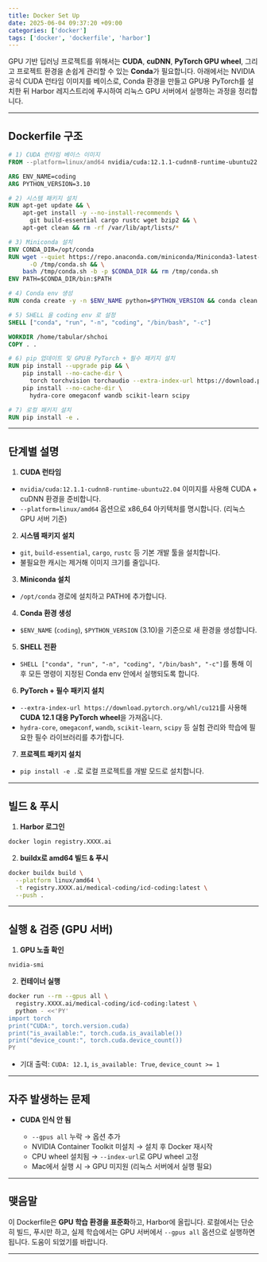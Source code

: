 ```yaml
---
title: Docker Set Up
date: 2025-06-04 09:37:20 +09:00
categories: ['docker']
tags: ['docker', 'dockerfile', 'harbor']
---
```



GPU 기반 딥러닝 프로젝트를 위해서는 **CUDA**, **cuDNN**, **PyTorch GPU wheel**, 그리고 프로젝트 환경을 손쉽게 관리할 수 있는 **Conda**가 필요합니다.
아래에서는 NVIDIA 공식 CUDA 런타임 이미지를 베이스로, Conda 환경을 만들고 GPU용 PyTorch를 설치한 뒤 Harbor 레지스트리에 푸시하여 리눅스 GPU 서버에서 실행하는 과정을 정리합니다.

---

## Dockerfile 구조

```dockerfile
# 1) CUDA 런타임 베이스 이미지
FROM --platform=linux/amd64 nvidia/cuda:12.1.1-cudnn8-runtime-ubuntu22.04

ARG ENV_NAME=coding
ARG PYTHON_VERSION=3.10

# 2) 시스템 패키지 설치
RUN apt-get update && \
    apt-get install -y --no-install-recommends \
      git build-essential cargo rustc wget bzip2 && \
    apt-get clean && rm -rf /var/lib/apt/lists/*

# 3) Miniconda 설치
ENV CONDA_DIR=/opt/conda
RUN wget --quiet https://repo.anaconda.com/miniconda/Miniconda3-latest-Linux-x86_64.sh \
      -O /tmp/conda.sh && \
    bash /tmp/conda.sh -b -p $CONDA_DIR && rm /tmp/conda.sh
ENV PATH=$CONDA_DIR/bin:$PATH

# 4) Conda env 생성
RUN conda create -y -n $ENV_NAME python=$PYTHON_VERSION && conda clean -afy

# 5) SHELL 을 coding env 로 설정
SHELL ["conda", "run", "-n", "coding", "/bin/bash", "-c"]

WORKDIR /home/tabular/shchoi
COPY . .

# 6) pip 업데이트 및 GPU용 PyTorch + 필수 패키지 설치
RUN pip install --upgrade pip && \
    pip install --no-cache-dir \
      torch torchvision torchaudio --extra-index-url https://download.pytorch.org/whl/cu121 && \
    pip install --no-cache-dir \
      hydra-core omegaconf wandb scikit-learn scipy

# 7) 로컬 패키지 설치
RUN pip install -e .
```

---

## 단계별 설명

1. **CUDA 런타임**

  * `nvidia/cuda:12.1.1-cudnn8-runtime-ubuntu22.04` 이미지를 사용해 CUDA + cuDNN 환경을 준비합니다.
  * `--platform=linux/amd64` 옵션으로 x86\_64 아키텍처를 명시합니다. (리눅스 GPU 서버 기준)

2. **시스템 패키지 설치**

  * `git`, `build-essential`, `cargo`, `rustc` 등 기본 개발 툴을 설치합니다.
  * 불필요한 캐시는 제거해 이미지 크기를 줄입니다.

3. **Miniconda 설치**

  * `/opt/conda` 경로에 설치하고 PATH에 추가합니다.

4. **Conda 환경 생성**

  * `$ENV_NAME` (`coding`), `$PYTHON_VERSION` (3.10)을 기준으로 새 환경을 생성합니다.

5. **SHELL 전환**

  * `SHELL ["conda", "run", "-n", "coding", "/bin/bash", "-c"]`를 통해 이후 모든 명령이 지정된 Conda env 안에서 실행되도록 합니다.

6. **PyTorch + 필수 패키지 설치**

  * `--extra-index-url https://download.pytorch.org/whl/cu121`를 사용해 **CUDA 12.1 대응 PyTorch wheel**을 가져옵니다.
  * `hydra-core`, `omegaconf`, `wandb`, `scikit-learn`, `scipy` 등 실험 관리와 학습에 필요한 필수 라이브러리를 추가합니다.

7. **프로젝트 패키지 설치**

  * `pip install -e .`로 로컬 프로젝트를 개발 모드로 설치합니다.

---

## 빌드 & 푸시

1. **Harbor 로그인**

```bash
docker login registry.XXXX.ai
```

2. **buildx로 amd64 빌드 & 푸시**

```bash
docker buildx build \
  --platform linux/amd64 \
  -t registry.XXXX.ai/medical-coding/icd-coding:latest \
  --push .
```

---

## 실행 & 검증 (GPU 서버)

1. **GPU 노출 확인**

```bash
nvidia-smi
```

2. **컨테이너 실행**

```bash
docker run --rm --gpus all \
  registry.XXXX.ai/medical-coding/icd-coding:latest \
  python - <<'PY'
import torch
print("CUDA:", torch.version.cuda)
print("is_available:", torch.cuda.is_available())
print("device_count:", torch.cuda.device_count())
PY
```

* 기대 출력: `CUDA: 12.1`, `is_available: True`, `device_count >= 1`

---

## 자주 발생하는 문제

* **CUDA 인식 안 됨**

  * `--gpus all` 누락 → 옵션 추가
  * NVIDIA Container Toolkit 미설치 → 설치 후 Docker 재시작
  * CPU wheel 설치됨 → `--index-url`로 GPU wheel 고정
  * Mac에서 실행 시 → GPU 미지원 (리눅스 서버에서 실행 필요)

---

## 맺음말

이 Dockerfile은 **GPU 학습 환경을 표준화**하고, Harbor에 올립니다.
로컬에서는 단순히 빌드, 푸시만 하고, 실제 학습에서는 GPU 서버에서 `--gpus all` 옵션으로 실행하면 됩니다.
도움이 되었기를 바랍니다.

---

